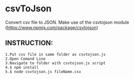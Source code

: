 # csvToJson
Convert csv file to JSON.
Make use of the csvtojson module (https://www.npmjs.com/package/csvtojson)

## INSTRUCTION:
```
1.Put csv file in same folder as csvtojson.js
2.Open Comand Line
3.Navigate to folder with csvtojson.js script
4.$ npm install
5.$ node csvtojson.js fileName.csv
```
